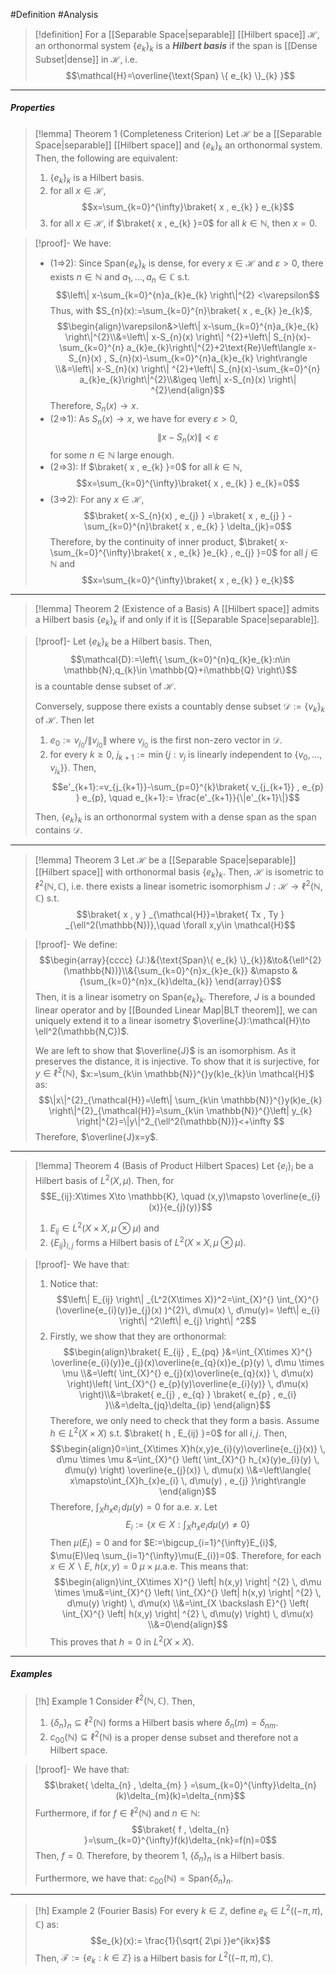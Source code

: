 #Definition #Analysis 

> [!definition]
> For a [[Separable Space|separable]] [[Hilbert space]] $\mathcal{H}$, an orthonormal system $\{ e_{k} \}_{k}$ is a ***Hilbert basis*** if the span is [[Dense Subset|dense]] in $\mathcal{H}$, i.e.$$\mathcal{H}=\overline{\text{Span} \{ e_{k} \}_{k}  }$$
---
##### Properties
> [!lemma] Theorem 1 (Completeness Criterion)
> Let $\mathcal{H}$ be a [[Separable Space|separable]] [[Hilbert space]] and $\{ e_{k} \}_{k}$ an orthonormal system. Then, the following are equivalent:
> 1. $\{ e_{k} \}_{k}$ is a Hilbert basis.
> 2. for all $x\in \mathcal{H}$, $$x=\sum_{k=0}^{\infty}\braket{ x , e_{k} } e_{k}$$
> 3. for all $x\in \mathcal{H}$, if $\braket{ x , e_{k} }=0$ for all $k\in \mathbb{N}$, then $x=0$.

> [!proof]-
> We have:
> - (1=>2): Since $\text{Span}\{ e_{k} \}_{k}$ is dense, for every $x\in \mathcal{H}$ and $\varepsilon>0$, there exists $n\in\mathbb{N}$ and $a_{1},\dots,a_{n}\in\mathbb{C}$ s.t. $$\left\| x-\sum_{k=0}^{n}a_{k}e_{k} \right\|^{2} <\varepsilon$$Thus, with $S_{n}(x):=\sum_{k=0}^{n}\braket{ x , e_{k} }e_{k}$, $$\begin{align}\varepsilon&>\left\| x-\sum_{k=0}^{n}a_{k}e_{k} \right\|^{2}\\&=\left\| x-S_{n}(x) \right\| ^{2}+\left\| S_{n}(x)-\sum_{k=0}^{n} a_{k}e_{k}\right\|^{2}+2\text{Re}\left\langle x-S_{n}(x) , S_{n}(x)-\sum_{k=0}^{n}a_{k}e_{k} \right\rangle  \\&=\left\| x-S_{n}(x) \right\| ^{2}+\left\| S_{n}(x)-\sum_{k=0}^{n} a_{k}e_{k}\right\|^{2}\\&\geq \left\| x-S_{n}(x) \right\| ^{2}\end{align}$$Therefore, $S_{n}(x)\to x$.
> - (2=>1): As $S_{n}(x)\to x$, we have for every $\varepsilon>0$, $$\left\| x-S_{n}(x) \right\| <\varepsilon$$for some $n\in \mathbb{N}$ large enough. 
> - (2=>3): If $\braket{ x , e_{k} }=0$ for all $k\in \mathbb{N}$, $$x=\sum_{k=0}^{\infty}\braket{ x , e_{k} } e_{k}=0$$
> - (3=>2): For any $x\in \mathcal{H}$, $$\braket{ x-S_{n}(x) , e_{j} } =\braket{ x , e_{j} } -\sum_{k=0}^{n}\braket{ x , e_{k} } \delta_{jk}=0$$Therefore, by the continuity of inner product, $\braket{ x-\sum_{k=0}^{\infty}\braket{ x , e_{k} }e_{k} , e_{j} }=0$ for all $j\in \mathbb{N}$ and $$x=\sum_{k=0}^{\infty}\braket{ x , e_{k} } e_{k}$$
---
> [!lemma] Theorem 2 (Existence of a Basis)
> A [[Hilbert space]] admits a Hilbert basis $\{ e_{k} \}_{k}$ if and only if it is [[Separable Space|separable]].

> [!proof]-
> Let $\{ e_{k} \}_{k}$ be a Hilbert basis. Then, $$\mathcal{D}:=\left\{  \sum_{k=0}^{n}q_{k}e_{k}:n\in \mathbb{N},q_{k}\in \mathbb{Q}+i\mathbb{Q}  \right\}$$is a countable dense subset of $\mathcal{H}$.
> 
> Conversely, suppose there exists a countably dense subset $\mathcal{D}:=\{ v_{k} \}_{k}$ of $\mathcal{H}$. Then let 
> 1. $e_{0}:=v_{j_{0}} / \|v_{j_{0}}\|$ where $v_{j_{0}}$ is the first non-zero vector in $\mathcal{D}$.
> 2. for every $k\geq 0$, $j_{k+1}:=\min\{ j:v_{j}\text{ is linearly independent to }\{ v_{0},\dots,v_{j_{k}} \} \}$. Then, $$e'_{k+1}:=v_{j_{k+1}}-\sum_{p=0}^{k}\braket{ v_{j_{k+1}} , e_{p} } e_{p}, \quad e_{k+1}:= \frac{e'_{k+1}}{\|e'_{k+1}\|}$$
> 
> Then, $\{ e_{k} \}_{k}$ is an orthonormal system with a dense span as the span contains $\mathcal{D}$.
---
> [!lemma] Theorem 3
> Let $\mathcal{H}$ be a  [[Separable Space|separable]] [[Hilbert space]] with orthonormal basis $\{ e_{k} \}_{k}$. Then, $\mathcal{H}$ is isometric to $\ell^2(\mathbb{N},\mathbb{C})$, i.e. there exists a linear isometric isomorphism $J:\mathcal{H}\to \ell^{2}(\mathbb{N},\mathbb{C})$ s.t. $$\braket{ x , y } _{\mathcal{H}}=\braket{ Tx , Ty } _{\ell^2(\mathbb{N})},\quad \forall x,y\in \mathcal{H}$$

> [!proof]-
> We define: $$\begin{array}{cccc} {J:}&{\text{Span}\{ e_{k} \}_{k}}&\to&{\ell^{2}(\mathbb{N})}\\&{\sum_{k=0}^{n}x_{k}e_{k}} &\mapsto & {\sum_{k=0}^{n}x_{k}\delta_{k}} \end{array}{}$$Then, it is a linear isometry on $\text{Span}\{ e_{k} \}_{k}$. Therefore, $J$ is a bounded linear operator and by [[Bounded Linear Map|BLT theorem]], we can uniquely extend it to a linear isometry $\overline{J}:\mathcal{H}\to \ell^2(\mathbb{N,C})$.
> 
> We are left to show that $\overline{J}$ is an isomorphism. As it preserves the distance, it is injective. To show that it is surjective, for $y\in \ell^2(\mathbb{N})$, $x:=\sum_{k\in \mathbb{N}}^{}y(k)e_{k}\in \mathcal{H}$ as: $$\|x\|^{2}_{\mathcal{H}}=\left\| \sum_{k\in \mathbb{N}}^{}y(k)e_{k} \right\|^{2}_{\mathcal{H}}=\sum_{k\in \mathbb{N}}^{}\left| y_{k} \right|^{2}=\|y\|^2_{\ell^2(\mathbb{N})}<+\infty  $$Therefore, $\overline{J}x=y$.
---
> [!lemma] Theorem 4 (Basis of Product Hilbert Spaces)
> Let $\{ e_{i} \}_{i}$ be a Hilbert basis of $L^2(X,\mu)$. Then, for $$E_{ij}:X\times X\to \mathbb{K}, \quad (x,y)\mapsto \overline{e_{i}(x)}{e_{j}(y)}$$
> 1. $E_{ij}\in L^2(X\times X,\mu \otimes \mu)$ and
> 2. $\{ E_{ij} \}_{i,j}$ forms a Hilbert basis of $L^2(X\times X,\mu \otimes \mu)$.

> [!proof]-
> We have that:
> 1. Notice that: $$\left\| E_{ij} \right\| _{L^2(X\times X)}^2=\int_{X}^{} \int_{X}^{} (\overline{e_{i}(y)}e_{j}(x) )^{2}\, d\mu(x)  \, d\mu(y)= \left\| e_{i} \right\| ^2\left\| e_{j} \right\| ^2$$
> 2. Firstly, we show that they are orthonormal: $$\begin{align}\braket{ E_{ij} , E_{pq} }&=\int_{X\times X}^{} \overline{e_{i}(y)}e_{j}(x)\overline{e_{q}(x)}e_{p}(y) \, d\mu \times \mu  \\&=\left( \int_{X}^{} e_{j}(x)\overline{e_{q}(x)} \, d\mu(x) \right)\left( \int_{X}^{} e_{p}(y)\overline{e_{i}(y)} \, d\mu(x) \right)\\&=\braket{ e_{j} , e_{q} } \braket{ e_{p} , e_{i} }\\&=\delta_{jq}\delta_{ip}  \end{align}$$Therefore, we only need to check that they form a basis. Assume $h\in L^2(X\times X)$ s.t. $\braket{ h , E_{ij} }=0$ for all $i,j$. Then, $$\begin{align}0=\int_{X\times X}h(x,y)e_{i}(y)\overline{e_{j}(x)} \, d\mu \times \mu &=\int_{X}^{} \left( \int_{X}^{} h_{x}(y)e_{i}(y) \, d\mu(y)  \right) \overline{e_{j}(x)} \, d\mu(x) \\&=\left\langle{ x\mapsto\int_{X}h_{x}e_{i}  \, d\mu(y)  , e_{j} }\right\rangle \end{align}$$Therefore, $\int_{X}h_{x}e_{i}  \, d\mu(y)=0$ for a.e. $x$. Let $$E_{i}:=\left\{  x\in X:\int_{X}^{} h_{x}e_{i}d\mu(y) \neq 0 \right\}$$Then $\mu(E_{i})=0$ and for $E:=\bigcup_{i=1}^{\infty}E_{i}$, $\mu(E)\leq \sum_{i=1}^{\infty}\mu(E_{i})=0$. Therefore, for each $x\in X \backslash E$, $h(x,y)=0$ $\mu \times \mu$.a.e. This means that: $$\begin{align}\int_{X\times X}^{} \left| h(x,y) \right| ^{2} \, d\mu \times \mu&=\int_{X}^{} \left( \int_{X}^{} \left| h(x,y) \right| ^{2} \, d\mu(y)  \right)  \, d\mu(x) \\&=\int_{X \backslash E}^{} \left( \int_{X}^{} \left| h(x,y) \right| ^{2} \, d\mu(y)  \right)  \, d\mu(x) \\&=0\end{align}$$This proves that $h=0$ in $L^2(X\times X)$.

---
##### Examples
> [!h] Example 1
> Consider $\ell^2(\mathbb{N},\mathbb{C})$. Then, 
> 1. $\{ \delta_{n} \}_{n}\subseteq \ell^2(\mathbb{N})$ forms a Hilbert basis where $\delta_{n}(m)=\delta_{nm}$. 
> 2. $c_{00}(\mathbb{N})\subseteq \ell^2(\mathbb{N})$ is a proper dense subset and therefore not a Hilbert space.

> [!proof]-
> We have that: 
> $$\braket{ \delta_{n} , \delta_{m} } =\sum_{k=0}^{\infty}\delta_{n}(k)\delta_{m}(k)=\delta_{nm}$$Furthermore, if for $f\in \ell^2(\mathbb{N})$ and $n\in \mathbb{N}$: $$\braket{ f , \delta_{n} }=\sum_{k=0}^{\infty}f(k)\delta_{nk}=f(n)=0$$Then, $f=0$. Therefore, by theorem 1, $\{ \delta_{n} \}_{n}$ is a Hilbert basis.
> 
> Furthermore, we have that: $c_{00}(\mathbb{N})=\text{Span}\{ \delta_{n} \}_{n}$.
---
> [!h] Example 2 (Fourier Basis)
> For every $k\in \mathbb{Z}$, define $e_{k}\in L^2((-\pi,\pi),\mathbb{C})$ as: $$e_{k}(x):= \frac{1}{\sqrt{ 2\pi }}e^{ikx}$$Then, $\mathcal{F}:=\{ e_{k}: k\in \mathbb{Z} \}$ is a Hilbert basis for $L^2((-\pi,\pi),\mathbb{C})$.